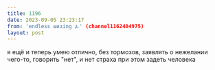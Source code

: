 ```yaml
---
title: 1196
date: 2023-09-05 23:23:17
from: 'endless шизing ⍼' (channel1162404975)
layout: post
---
```


я ещё и теперь умею отлично, без тормозов, заявлять о нежелании чего-то, говорить "нет", и нет страха при этом задеть человека

